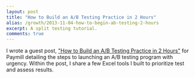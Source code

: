 ```yaml
---
layout: post
title: "How to Build an A/B Testing Practice in 2 Hours"
alias: /growth/2013-11-04-how-to-begin-ab-testing-2-hours
excerpt: A split testing tutorial.  
comments: true
---
```


I wrote a guest post, ["How to Build an A/B Testing Practice in 2 Hours"](https://blog.paymill.com/ab-testing-2-hours/) for Paymill detailing the steps to launching an A/B testing program with urgency. Within the post, I share a few Excel tools I built to prioritize test and assess results. 

<a href="https://plus.google.com/+VincentBarr0?rel=author"></a>